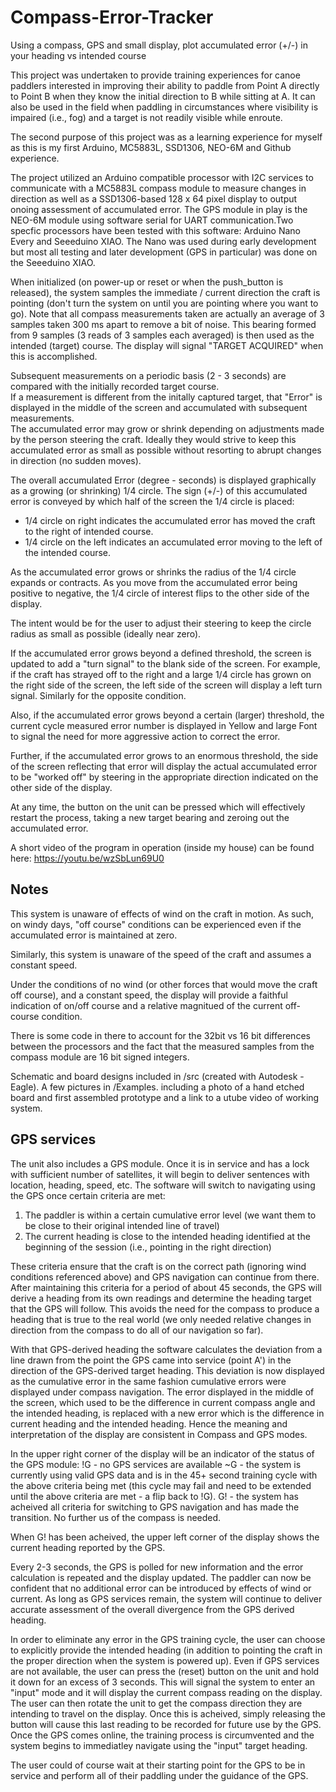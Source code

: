 # Compass-Error-Tracker
Using a compass, GPS and small display, plot accumulated error (+/-) in your heading vs intended course


This project was undertaken to provide training experiences for canoe paddlers interested in improving their ability to paddle from Point A 
directly to Point B when they know the initial direction to B while sitting at A. It can also be used in the field when paddling in circumstances where 
visibility is impaired (i.e., fog) and a target is not readily visible while enroute.

The second purpose of this project was as a learning experience for myself as this is my first Arduino, MC5883L, SSD1306, NEO-6M and Github experience. 

The project utilized an Arduino compatible processor with I2C services to communicate with a MC5883L compass module to measure changes in direction 
as well as a SSD1306-based 128 x 64 pixel display to output onoing assessment of accumulated error.  The GPS module in play is the NEO-6M module using software serial for UART communication.Two specfic processors have been tested with this software:  Arduino Nano Every and Seeeduino XIAO.  The Nano was used during early development but most all testing and later development (GPS in particular) was done on the Seeeduino XIAO. 

When initialized (on power-up or reset or when the push_button is released), the system samples the immediate / current direction the craft is pointing (don't turn the system on until you are pointing where you want to go).  Note that all compass measurements taken are actually an average of 3 samples taken 300 ms apart to remove a bit of noise.  This bearing formed from 9 samples (3 reads of 3 samples each averaged) is then used as the intended (target) course.  The display will signal "TARGET ACQUIRED" when this is accomplished. 

Subsequent measurements on a periodic basis (2 - 3 seconds) are compared with the initially recorded target course.  
If a measurement is different from the initally captured target, that "Error" is displayed in the middle of the screen and accumulated with subsequent measurements.  
The accumulated error may grow or shrink depending on adjustments made by the person steering the craft. Ideally
they would strive to keep this accumulated error as small as possible without resorting to abrupt changes in direction (no sudden moves).

The overall accumulated Error (degree - seconds) is displayed graphically as a growing (or shrinking) 1/4 circle. The sign (+/-) of this accumulated
error is conveyed by which half of the screen the 1/4 circle is placed:

- 1/4 circle on right indicates the accumulated error has moved the craft to the right of intended course.
- 1/4 circle on the left indicates an accumulated error moving to the left of the intended course.

As the accumulated error grows or shrinks the radius of the 1/4 circle expands or contracts. As you move from the accumulated error being positive to negative, 
the 1/4 circle of interest flips to the other side of the display.

The intent would be for the user to adjust their steering to keep the circle radius as small as possible (ideally near zero). 

If the accumulated error grows beyond a defined threshold, the screen is updated to add a "turn signal" to the blank side of the screen.  For example, if the craft has strayed off to the right and a large 1/4 circle has grown on the right side of the screen, the left side of the screen will display a left turn signal.  Similarly for the opposite condition.  


Also, if the accumulated error grows beyond a certain (larger) threshold, the current cycle measured error number is displayed in Yellow and large Font to signal the need for more aggressive action to correct the error.

Further, if the accumulated error grows to an enormous threshold, the side of the screen reflecting that error will display the actual accumulated error to be "worked off" by steering in the appropriate direction indicated on the other side of the display. 

At any time, the button on the unit can be pressed which will effectively restart the process, taking a new target bearing and zeroing out the accumulated error. 

A short video of the program in operation (inside my house) can be found here:  https://youtu.be/wzSbLun69U0

## Notes

This system is unaware of effects of wind on the craft in motion.  As such, on windy days, "off course" conditions can be experienced even
if the accumulated error is maintained at zero. 

Similarly, this system is unaware of the speed of the craft and assumes a constant speed. 

Under the conditions of no wind (or other forces that would move the craft off course), and a constant speed, the display will provide a faithful indication of on/off course and a relative magnitued of the current off-course condition. 

There is some  code in there to account for the 32bit vs 16 bit differences between the processors and the fact that the measured samples from the compass module are 16 bit signed integers.

Schematic and board designs included in /src (created with Autodesk - Eagle).
A few pictures in /Examples. including a photo of a hand etched board and first assembled prototype and a link to a utube video of working system.

## GPS services

The unit also includes a GPS module.  Once it is in service and has a lock with sufficient number of satellites, it will begin to deliver sentences with location, heading, speed, etc.  The software will switch to navigating using the GPS once certain criteria are met:

1. The paddler is within a certain cumulative error level (we want them to be close to their original intended line of travel)
2. The current heading is close to the intended heading identified at the beginning of the session (i.e., pointing in the right direction)

These criteria ensure that the craft is on the correct path (ignoring wind conditions referenced above) and GPS navigation can continue from there. 
After maintaining this criteria for a period of about 45 seconds, the GPS will derive a heading from its own readings and determine the heading target that the GPS will follow.
This avoids the need for the compass to produce a heading that is true to the real world (we only needed relative changes in direction from the compass to do all of our navigation so far). 

With that GPS-derived heading the software calculates the deviation from a line drawn from the point the GPS came into service (point A') in the direction of the GPS-derived target heading.  This deviation is now displayed as the cumulative error in the same fashion cumulative errors were displayed under compass navigation. The error displayed in the middle of the screen, which used to be the difference in current compass angle and the intended heading, is replaced with a new error which is the difference in current heading and the intended heading. Hence the meaning and interpretation of the display are consistent in Compass and GPS modes. 

In the upper right corner of the display will be an indicator of the status of the GPS module:
!G - no GPS services are available
~G - the system is currently using valid GPS data and is in the 45+ second training cycle with the above criteria being met (this cycle may fail and need to be extended until the above criteria are met - a flip back to !G).
G! - the system has acheived all criteria for switching to GPS navigation and has made the transition. No further us of the compass is needed. 

When G! has been acheived, the upper left corner of the display shows the current heading reported by the GPS. 

Every 2-3 seconds, the GPS is polled for new information and the error calculation is repeated and the display updated.  The paddler can now be confident that no additional error can be introduced by effects of wind or current.  As long as GPS services remain, the system will continue to deliver accurate assessment of the overall divergence from the GPS derived heading.  

In order to eliminate any error in the GPS training cycle, the user can choose to explicitly provide the intended heading (in addition to pointing the craft in the proper direction when the system is powered up).   Even if GPS services are not available, the user can press the (reset) button on the unit and hold it down for an excess of 3 seconds.  This will signal the system to enter an "input" mode and it will display the current compass reading on the display.  The user can then rotate the unit to get the compass direction they are intending to travel on the display.  Once this is acheived, simply releasing the button will cause this last reading to be recorded for future use by the GPS.  Once the GPS comes online, the training process is circumvented and the system begins to immediatley navigate using the "input" target heading. 

The user could of course wait at their starting point for the GPS to be in service and perform all of their paddling under the guidance of the GPS. 


